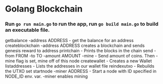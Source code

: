 # Golang Blockchain

### Run `go run main.go` to run the app, run `go build main.go` to build an executable file.

getbalance -address ADDRESS - get the balance for an address
 createblockchain -address ADDRESS creates a blockchain and sends genesis reward to address
 printchain - Prints the blocks in the chain
 send -from FROM -to TO -amount AMOUNT -mine - Send amount of coins. Then -mine flag is set, mine off of this node
 createwallet - Creates a new Wallet
 listaddresses - Lists the addresses in our wallet file
 reindexutxo - Rebuilds the UTXO set
 startnode -miner ADDRESS - Start a node with ID specified in NODE_ID env. var. -miner enables mining
